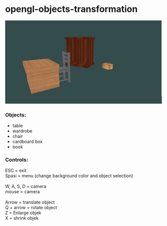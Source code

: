 # opengl-objects-transformation


![ss](Demo/ss.jpg)

### Objects:
- table
- wardrobe
- chair
- cardboard box
- book

### Controls:

ESC = exit <br>
Spasi = menu (change background color and object selection) <br>
<br>
W, A, S, D = camera <br>
mouse = camera <br>
<br>
Arrow = translate object <br>
Q + arrow = rotate object <br>
Z = Enlarge objek <br>
X = shrink objek <br>